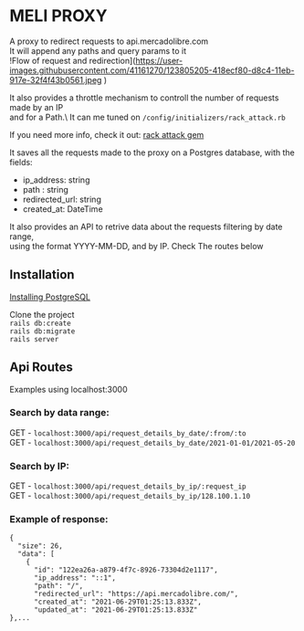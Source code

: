 # MELI PROXY

A proxy to redirect requests to api.mercadolibre.com\
It will append any paths and query params to it\
!Flow of request and redirection](https://user-images.githubusercontent.com/41161270/123805205-418ecf80-d8c4-11eb-917e-32f4f43b0561.jpeg
)

It also provides a throttle mechanism to controll the number of requests made by an IP\
and for a Path.\ It can me tuned on `/config/initializers/rack_attack.rb`

If you need more info, check it out: [rack attack gem](https://github.com/rack/rack-attack)

It saves all the requests made to the proxy on a Postgres database, with the fields:
  - ip_address: string
  - path : string
  - redirected_url: string
  - created_at: DateTime

It also provides an API to retrive data about the requests filtering by date range,\
using the format YYYY-MM-DD, and by IP. Check The routes below

## Installation

[Installing PostgreSQL](https://www.digitalocean.com/community/tutorials/how-to-install-and-use-postgresql-on-ubuntu-18-04-pt)

Clone the project\
`rails db:create`\
`rails db:migrate`\
`rails server`

## Api Routes
  Examples using localhost:3000
  ### Search by data range:
  GET - `localhost:3000/api/request_details_by_date/:from/:to`\
  GET - `localhost:3000/api/request_details_by_date/2021-01-01/2021-05-20`

  ### Search by IP:
  GET - `localhost:3000/api/request_details_by_ip/:request_ip`\
  GET - `localhost:3000/api/request_details_by_ip/128.100.1.10`

  ### Example of response: 
    {
      "size": 26,
      "data": [
        {
          "id": "122ea26a-a879-4f7c-8926-73304d2e1117",
          "ip_address": "::1",
          "path": "/",
          "redirected_url": "https://api.mercadolibre.com/",
          "created_at": "2021-06-29T01:25:13.833Z",
          "updated_at": "2021-06-29T01:25:13.833Z"
    },...
